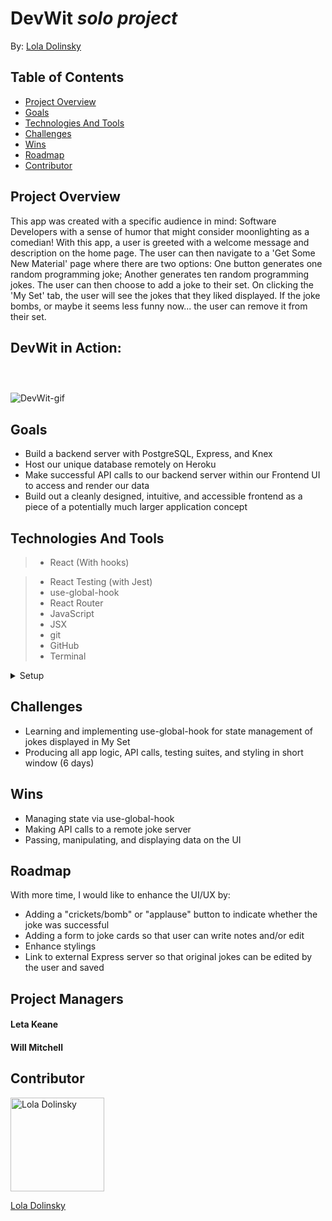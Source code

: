 # DevWit _solo project_

By: [Lola Dolinsky](https://github.com/lo-la-do-li)

## Table of Contents

- [Project Overview](#project-overview)
- [Goals](#goals)
- [Technologies And Tools](#technologies-and-tools)
- [Challenges](#challenges)
- [Wins](#wins)
- [Roadmap](#roadmap)
- [Contributor](#contributor)

## Project Overview

This app was created with a specific audience in mind: Software Developers with a sense of humor that might consider moonlighting as a comedian! With this app, a user is greeted with a welcome message and description on the home page. The user can then navigate to a 'Get Some New Material' page where there are two options: One button generates one random programming joke; Another generates ten random programming jokes. The user can then choose to add a joke to their set. On clicking the 'My Set' tab, the user will see the jokes that they liked displayed. If the joke bombs, or maybe it seems less funny now... the user can remove it from their set.

## DevWit in Action:

![]()

![]()

![]()

![DevWit-gif]()

## Goals

- Build a backend server with PostgreSQL, Express, and Knex
- Host our unique database remotely on Heroku
- Make successful API calls to our backend server within our Frontend UI to access and render our data
- Build out a cleanly designed, intuitive, and accessible frontend as a piece of a potentially much larger application concept

## Technologies And Tools

> - React (With hooks)

> - React Testing (with Jest)
> - use-global-hook
> - React Router
> - JavaScript
> - JSX
> - git
> - GitHub
> - Terminal

<details>
  <summary>Setup</summary>

- _Click_ the **Fork** button on the top right-hand corner of this page
- Clone the repository down and cd into the repo on your local machine by running:
  - `git clone git@github.com:lo-la-do-li/devWit.git`
  - cd into `devWit` locally
- Install the library dependencies by running:
  - `npm install`
- To verify that it is setup correctly, run `npm start` in your terminal.
- Go to `http://localhost:3000/` and you should see the site.
- Enter `control + c` in your terminal to stop the server at any time.
- Run `npm test` to view passing unit and integration tests
- Add your changes, push up to GitHub and submit a pull request
</details>

## Challenges

- Learning and implementing use-global-hook for state management of jokes displayed in My Set
- Producing all app logic, API calls, testing suites, and styling in short window (6 days)

## Wins

- Managing state via use-global-hook
- Making API calls to a remote joke server
- Passing, manipulating, and displaying data on the UI

## Roadmap

With more time, I would like to enhance the UI/UX by:

- Adding a "crickets/bomb" or "applause" button to indicate whether the joke was successful
- Adding a form to joke cards so that user can write notes and/or edit
- Enhance stylings
- Link to external Express server so that original jokes can be edited by the user and saved

## Project Managers

#### Leta Keane

#### Will Mitchell

## Contributor

<img src="https://media-exp1.licdn.com/dms/image/C4E03AQG9jZTOd0oUCQ/profile-displayphoto-shrink_800_800/0/1606070086923?e=1616025600&v=beta&t=WldtPrGc57mSEiAJkFaYGVq9Ksc0uqBmFLFR11fQUs4" alt="Lola Dolinsky"
 width="150" height="auto" />

[Lola Dolinsky](https://github.com/lo-la-do-li)
